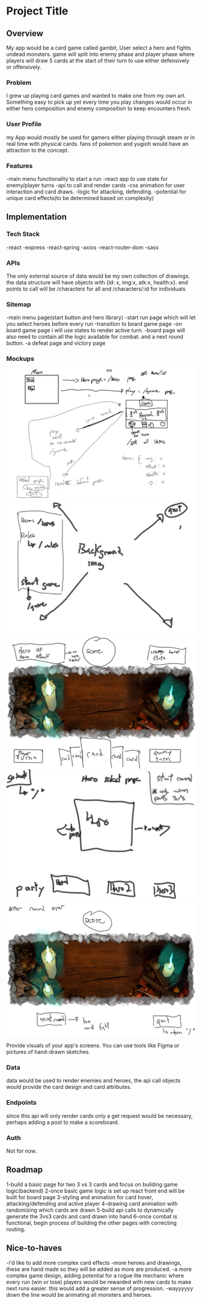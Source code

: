 # Project Title

## Overview

My app would be a card game called gambit, User select a hero and fights undead monsters. game will split into enemy phase and player phase where players will draw 5 cards at the start of their turn to use either defensively or offensively.

### Problem

I grew up playing card games and wanted to make one from my own art. Something easy to pick up yet every time you play changes would occur in either hero composition and enemy composition to keep encounters fresh.

### User Profile

my App would mostly be used for gamers either playing through steam or in real time with physical cards. fans of pokemon and yugioh would have an attraction to the concept.

### Features

-main menu functionality to start a run
-react app to use state for enemy/player turns
-api to call and render cards
-css animation for user interaction and card draws.
-logic for attacking, defending.
-potential for unique card effects(to be determined based on complexity)

## Implementation

### Tech Stack

-react
-express
-react-spring
-axios
-react-router-dom
-sass

### APIs

The only external source of data would be my own collection of drawings. the data structure will have objects with {id: x, img:x, atk:x, health:x}. end points to call will be /characters for all and /characters/:id for individuals

### Sitemap

-main menu page(start button and hero library)
-start run page which will let you select heroes before every run
-transition to board game page
-on board game page i will use states to render active turn.
-board page will also need to contain all the logic available for combat. and a next round button.
-a defeat page and victory page

### Mockups

![routing between pages](./src/assets/wireFrame/page-routing-mockup.png)
![main page](./src/assets/wireFrame/main.png)
![game page](./src/assets/wireFrame/gamePage.png)
![hero list page](./src/assets/wireFrame/heroPage.png)
![next round](./src/assets/wireFrame/nextroundpage.png)

Provide visuals of your app's screens. You can use tools like Figma or pictures of hand-drawn sketches.

### Data

data would be used to render enemies and heroes, the api call objects would provide the card design and card attributes.

### Endpoints

since this api will only render cards only a get request would be necessary, perhaps adding a post to make a scoreboard.

### Auth

Not for now.

## Roadmap

1-build a basic page for two 3 vs 3 cards and focus on building game logic(backend)
2-once basic game logic is set up react front end will be built for board page
3-styling and animation for card hover, attacking/defending and active player
4-drawing card animation with randomizing which cards are drawn
5-build api calls to dynamically generate the 3vs3 cards and card drawn into hand
6-once combat is functional, begin process of building the other pages with correcting routing.

## Nice-to-haves

-i'd like to add more complex card effects
-more heroes and drawings, these are hand made so they will be added as more are produced.
-a more complex game design, adding potential for a rogue lite mechanic where every run (win or lose) players would be rewarded with new cards to make next runs easier. this would add a greater sense of progression.
-wayyyyyy down the line would be animating all monsters and heroes.

